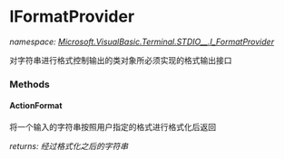 ﻿
# IFormatProvider
_namespace: [Microsoft.VisualBasic.Terminal.STDIO__.I_FormatProvider](N-Microsoft.VisualBasic.Terminal.STDIO__.I_FormatProvider.md)_

对字符串进行格式控制输出的类对象所必须实现的格式输出接口

### Methods

#### ActionFormat
将一个输入的字符串按照用户指定的格式进行格式化后返回

_returns: 经过格式化之后的字符串_



